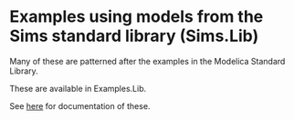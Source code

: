 # Examples using models from the Sims standard library (Sims.Lib)

Many of these are patterned after the examples in the Modelica
Standard Library.

These are available in Examples.Lib.

See [here](https://tshort.github.io/Sims.jl/doc/examples/lib) for
documentation of these.
